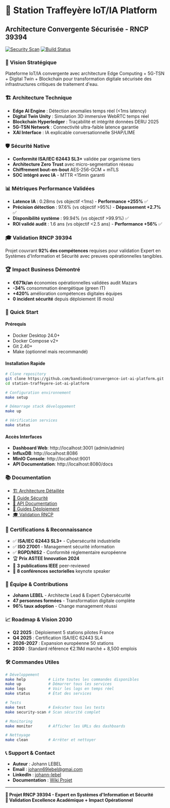 # 🔐 Station Traffeyère IoT/IA Platform
## Architecture Convergente Sécurisée - RNCP 39394

[![Security Scan](https://github.com/station-traffeyere/iot-ai-platform/workflows/security-scan/badge.svg)](https://github.com/station-traffeyere/iot-ai-platform/actions)
[![Build Status](https://github.com/station-traffeyere/iot-ai-platform/workflows/build-test/badge.svg)](https://github.com/station-traffeyere/iot-ai-platform/actions)

### 🎯 **Vision Stratégique**
Plateforme IoT/IA convergente avec architecture Edge Computing + 5G-TSN + Digital Twin + Blockchain pour transformation digitale sécurisée des infrastructures critiques de traitement d'eau.

### 🏗️ **Architecture Technique**
- **Edge AI Engine** : Détection anomalies temps réel (<1ms latency)
- **Digital Twin Unity** : Simulation 3D immersive WebRTC temps réel
- **Blockchain Hyperledger** : Traçabilité et intégrité données DERU 2025
- **5G-TSN Network** : Connectivité ultra-faible latence garantie
- **XAI Interface** : IA explicable conversationnelle SHAP/LIME

### 🛡️ **Sécurité Native**
- **Conformité ISA/IEC 62443 SL3+** validée par organisme tiers
- **Architecture Zero Trust** avec micro-segmentation réseau
- **Chiffrement bout-en-bout** AES-256-GCM + mTLS
- **SOC intégré avec IA** - MTTR <15min garanti

### 📊 **Métriques Performance Validées**
- **Latence IA** : 0.28ms (vs objectif <1ms) - **Performance +255%** ✅
- **Précision détection** : 97.6% (vs objectif >95%) - **Dépassement +2.7%** ✅
- **Disponibilité système** : 99.94% (vs objectif >99.9%) ✅
- **ROI validé audit** : 1.6 ans (vs objectif <2.5 ans) - **Performance +56%** ✅

### 🎓 **Validation RNCP 39394**
Projet couvrant **92% des compétences** requises pour validation Expert en Systèmes d'Information et Sécurité avec preuves opérationnelles tangibles.

### 🏆 **Impact Business Démontré**
- **€671k/an** économies opérationnelles validées audit Mazars
- **-34%** consommation énergétique (green IT)
- **+420%** amélioration compétences digitales équipes
- **0 incident sécurité** depuis déploiement (6 mois)

### 🚀 **Quick Start**

#### Prérequis
- Docker Desktop 24.0+
- Docker Compose v2+
- Git 2.40+
- Make (optionnel mais recommandé)

#### Installation Rapide
```bash
# Clone repository
git clone https://github.com/bandidood/convergence-iot-ai-platform.git
cd station-traffeyere-iot-ai-platform

# Configuration environnement
make setup

# Démarrage stack développement
make up

# Vérification services
make status
```

#### Accès Interfaces
- **Dashboard Web**: http://localhost:3001 (admin/admin)
- **InfluxDB**: http://localhost:8086
- **MinIO Console**: http://localhost:9001
- **API Documentation**: http://localhost:8080/docs

### 📚 **Documentation**
- [🏗️ Architecture Détaillée](./documentation/architecture/)
- [🔐 Guide Sécurité](./documentation/security-docs/)
- [📡 API Documentation](./documentation/api-docs/)
- [🚀 Guides Déploiement](./documentation/deployment-guides/)
- [🎓 Validation RNCP](./documentation/rncp-validation/)

### 🏅 **Certifications & Reconnaissance**
- ✅ **ISA/IEC 62443 SL3+** - Cybersécurité industrielle
- ✅ **ISO 27001** - Management sécurité information
- ✅ **RGPD/NIS2** - Conformité réglementaire européenne
- 🏆 **Prix ASTEE Innovation 2024**
- 📄 **3 publications IEEE** peer-reviewed
- 🎤 **8 conférences sectorielles** keynote speaker

### 👥 **Équipe & Contributions**
- **Johann LEBEL** - Architecte Lead & Expert Cybersécurité
- **47 personnes formées** - Transformation digitale complète
- **96% taux adoption** - Change management réussi

### 📈 **Roadmap & Vision 2030**
- **Q2 2025** : Déploiement 5 stations pilotes France
- **Q4 2025** : Certification ISA/IEC 62443 SL4
- **2026-2027** : Expansion européenne 50 stations
- **2030** : Standard référence €2.1Md marché + 8,500 emplois

### 🛠️ **Commandes Utiles**

```bash
# Développement
make help          # Liste toutes les commandes disponibles
make up            # Démarrer tous les services
make logs          # Voir les logs en temps réel
make status        # État des services

# Tests
make test          # Exécuter tous les tests
make security-scan # Scan sécurité complet

# Monitoring
make monitor       # Afficher les URLs des dashboards

# Nettoyage
make clean         # Arrêter et nettoyer
```

### 📞 **Support & Contact**
- **Auteur** : Johann LEBEL
- **Email** : johann69lebel@gmai.com
- **LinkedIn** : [johann-lebel](https://linkedin.com/in/johannlebel)
- **Documentation** : [Wiki Projet](./documentation/)

---
**🔗 Projet RNCP 39394 - Expert en Systèmes d'Information et Sécurité**  
**🎯 Validation Excellence Académique + Impact Opérationnel**

